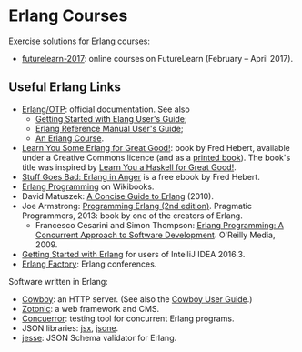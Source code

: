 # Erlang Courses

Exercise solutions for Erlang courses:

* [futurelearn-2017](futurelearn-2017): online courses on FutureLearn (February – April 2017).

## Useful Erlang Links

* [Erlang/OTP](http://erlang.org/doc/index.html): official documentation. See also
  * [Getting Started with Elang User's Guide](http://erlang.org/doc/getting_started/users_guide.html);
  * [Erlang Reference Manual User's Guide](http://erlang.org/doc/reference_manual/users_guide.html);
  * [An Erlang Course](http://www.erlang.org/course).
* [Learn You Some Erlang for Great Good!](http://learnyousomeerlang.com/content): book by Fred Hebert,
  available under a Creative Commons licence (and as a [printed book](https://www.nostarch.com/erlang)).
  The book's title was inspired by [Learn You a Haskell for Great Good!](http://learnyouahaskell.com/).
* [Stuff Goes Bad: Erlang in Anger](http://www.erlang-in-anger.com/) is a free ebook by Fred Hebert.
* [Erlang Programming](https://en.wikibooks.org/wiki/Erlang_Programming) on Wikibooks.
* David Matuszek: [A Concise Guide to Erlang](http://www.cis.upenn.edu/~matuszek/General/ConciseGuides/concise-erlang.html) (2010).
* Joe Armstrong: [Programming Erlang (2nd edition)](https://pragprog.com/book/jaerlang2/programming-erlang). 
  Pragmatic Programmers, 2013: book by one of the creators of Erlang.
  * Francesco Cesarini and Simon Thompson: [Erlang Programming: A Concurrent Approach to Software Development](http://shop.oreilly.com/product/9780596518189.do). O'Reilly Media, 2009.
* [Getting Started with Erlang](https://www.jetbrains.com/help/idea/2016.3/getting-started-with-erlang.html) for users of IntelliJ IDEA 2016.3.
* [Erlang Factory](http://www.erlang-factory.com/): Erlang conferences.


Software written in Erlang:
* [Cowboy](https://github.com/ninenines/cowboy): an HTTP server. (See also the [Cowboy User Guide](https://ninenines.eu/docs/en/cowboy/2.0/guide/).)
* [Zotonic](https://github.com/zotonic/zotonic): a web framework and CMS.
* [Concuerror](https://github.com/parapluu/Concuerror): testing tool for concurrent Erlang programs.
* JSON libraries: [jsx](https://github.com/talentdeficit/jsx), [jsone](https://github.com/sile/jsone).
* [jesse](https://github.com/for-GET/jesse): JSON Schema validator for Erlang.

